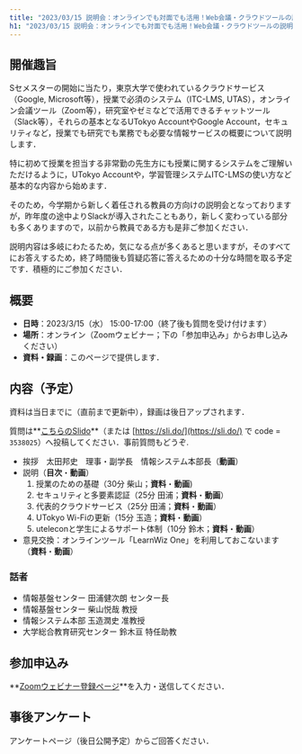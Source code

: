 ```yaml
---
title: "2023/03/15 説明会：オンラインでも対面でも活用！Web会議・クラウドツールの説明会 〜 そして「あのAIツール」について\"Chat\"しましょう 〜"
h1: "2023/03/15 説明会：オンラインでも対面でも活用！Web会議・クラウドツールの説明会 <small>〜 そして「あのAIツール」について\"Chat\"しましょう 〜</small>"
---
```


## 開催趣旨
Sセメスターの開始に当たり，東京大学で使われているクラウドサービス（Google, Microsoft等），授業で必須のシステム（ITC-LMS, UTAS），オンライン会議ツール（Zoom等），研究室やゼミなどで活用できるチャットツール（Slack等），それらの基本となるUTokyo AccountやGoogle Account，セキュリティなど，授業でも研究でも業務でも必要な情報サービスの概要について説明します．

特に初めて授業を担当する非常勤の先生方にも授業に関するシステムをご理解いただけるように，UTokyo Accountや，学習管理システムITC-LMSの使い方など基本的な内容から始めます．

そのため，今学期から新しく着任される教員の方向けの説明会となっておりますが，昨年度の途中よりSlackが導入されたこともあり，新しく変わっている部分も多くありますので，以前から教員である方も是非ご参加ください．

説明内容は多岐にわたるため，気になる点が多くあると思いますが，そのすべてにお答えするため，終了時間後も質疑応答に答えるための十分な時間を取る予定です．積極的にご参加ください．

## 概要

- **日時**：2023/3/15（水） 15:00-17:00（終了後も質問を受け付けます）
- **場所**：オンライン（Zoomウェビナー；下の「参加申込み」からお申し込みください）
- **資料・録画**：このページで提供します．

## 内容（予定）

資料は当日までに（直前まで更新中），録画は後日アップされます．

質問は**[こちらのSlido](https://app.sli.do/event/1zk7tdadzgzShkmJf2vts6/live/questions)**（または [https://sli.do/](https://sli.do/) で code = `3538025`）へ投稿してください．事前質問もどうぞ.

- 挨拶　太田邦史　理事・副学長　情報システム本部長（**動画**）
- 説明（**目次**・**動画**）
    1. 授業のための基礎（30分 柴山；**資料**・**動画**)
    1. セキュリティと多要素認証（25分 田浦；**資料**・**動画**）
    1. 代表的クラウドサービス（25分 田浦；**資料**・**動画**）
    1. UTokyo Wi-Fiの更新（15分 玉造；**資料**・**動画**）
    1. uteleconと学生によるサポート体制（10分 鈴木；**資料**・**動画**）
- 意見交換：オンラインツール「LearnWiz One」を利用しておこないます （**資料**・**動画**）

### 話者

- 情報基盤センター 田浦健次朗 センター長
- 情報基盤センター 柴山悦哉 教授
- 情報システム本部 玉造潤史 准教授
- 大学総合教育研究センター 鈴木亘 特任助教

## 参加申込み

**[Zoomウェビナー登録ページ](https://u-tokyo-ac-jp.zoom.us/webinar/register/WN_a6JnGJdpSj6TQIc37Z9WKA)**を入力・送信してください．

## 事後アンケート

アンケートページ（後日公開予定）からご回答ください．